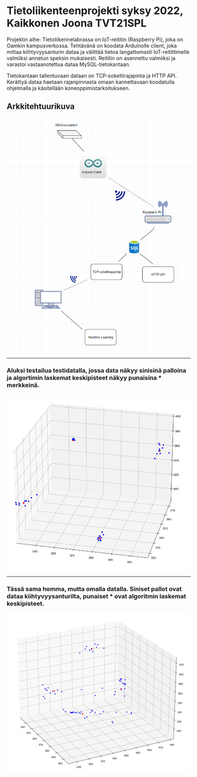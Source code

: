 # Tietoliikenteenprojekti syksy 2022, Kaikkonen Joona TVT21SPL


Projektin aihe:
Tietoliikennelabrassa on IoT-reititin (Raspberry Pi), joka on Oamkin kampusverkossa. Tehtävänä on koodata Arduinolle client, joka mittaa kiihtyvyysanturin dataa ja välittää tietoa langattomasti IoT-reitittimelle valmiiksi annetun speksin mukaisesti. Reititin on asennettu valmiiksi ja varastoi vastaanotettua dataa MySQL-tietokantaan. 

Tietokantaan tallentuvaan dataan on TCP-sokettirajapinta ja HTTP API. Kerättyä dataa haetaan rajanpinnasta omaan kannettavaan koodatulla ohjelmalla ja käsitellään koneoppimistarkoitukseen.


## Arkkitehtuurikuva
<picture>
  <img alt="Shows an picture of arkkitehtuuri." src="https://github.com/jooseppi01/tietoliikenteenprojekti/blob/main/arkkitehtuuri.png">
</picture>

---------------------------------------------------------------------------------------------------------
 ### Aluksi testailua testidatalla, jossa data näkyy sinisinä palloina ja algortimin laskemat keskipisteet näkyy punaisina * merkkeinä.
<picture>
  <img alt="Shows an picture of kmeans_testidata." src="https://github.com/jooseppi01/tietoliikenteenprojekti/blob/2f598286eb5b4ce3854a263f0e1678e7273f81e0/kmeans_testidata.png">
</picture>

----------------------------------------------------------------------------------------------------------
### Tässä sama homma, mutta omalla datalla. Siniset pallot ovat dataa kiihtyvyysanturilta, punaiset * ovat algoritmin laskemat keskipisteet.
<picture>
  <img alt="Shows an picture of kmeans_omadata." src="https://github.com/jooseppi01/tietoliikenteenprojekti/blob/main/kmeans_omadata.png">
</picture>


